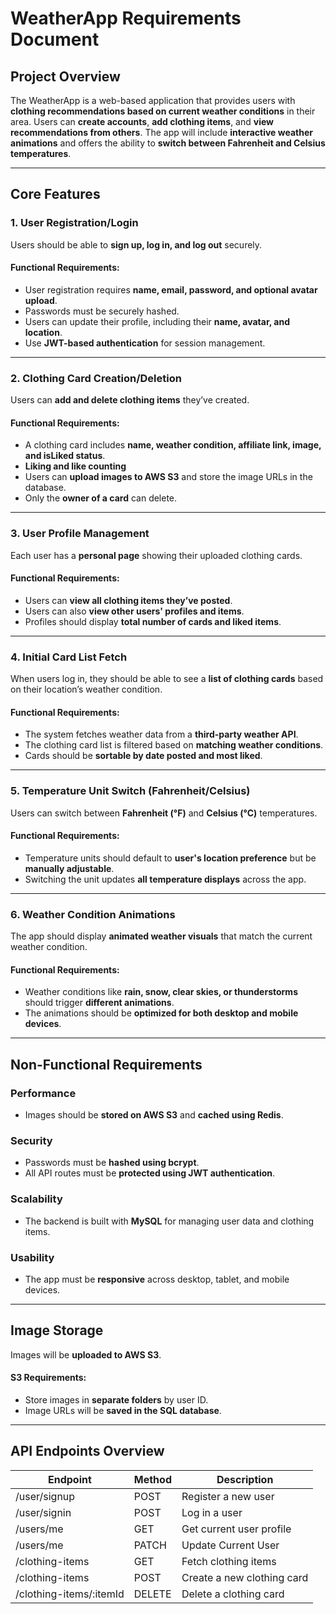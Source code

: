 # WeatherApp Requirements Document

## Project Overview

The WeatherApp is a web-based application that provides users with **clothing recommendations based on current weather conditions** in their area. Users can **create accounts**, **add clothing items**, and **view recommendations from others**. The app will include **interactive weather animations** and offers the ability to **switch between Fahrenheit and Celsius temperatures**.

---

## Core Features

### 1. User Registration/Login

Users should be able to **sign up, log in, and log out** securely.

#### Functional Requirements:

- User registration requires **name, email, password, and optional avatar upload**.
- Passwords must be securely hashed.
- Users can update their profile, including their **name, avatar, and location**.
- Use **JWT-based authentication** for session management.

---

### 2. Clothing Card Creation/Deletion

Users can **add and delete clothing items** they’ve created.

#### Functional Requirements:

- A clothing card includes **name, weather condition, affiliate link, image, and isLiked status**.
- **Liking and like counting** <!-- Will be a later feature -->
- Users can **upload images to AWS S3** and store the image URLs in the database.
- Only the **owner of a card** can delete.

---

### 3. User Profile Management

Each user has a **personal page** showing their uploaded clothing cards.

#### Functional Requirements:

- Users can **view all clothing items they’ve posted**.
- Users can also **view other users' profiles and items**.
- Profiles should display **total number of cards and liked items**. <!-- Will be a later feature -->

---

### 4. Initial Card List Fetch

When users log in, they should be able to see a **list of clothing cards** based on their location’s weather condition.

#### Functional Requirements:

- The system fetches weather data from a **third-party weather API**.
- The clothing card list is filtered based on **matching weather conditions**.
- Cards should be **sortable by date posted and most liked**. <!-- Will be a later feature -->

---

### 5. Temperature Unit Switch (Fahrenheit/Celsius)

Users can switch between **Fahrenheit (°F)** and **Celsius (°C)** temperatures.

#### Functional Requirements:

- Temperature units should default to **user's location preference** but be **manually adjustable**. <!-- Will be a later feature -->
- Switching the unit updates **all temperature displays** across the app.

---

### 6. Weather Condition Animations

The app should display **animated weather visuals** that match the current weather condition. <!-- Will be a later feature -->

#### Functional Requirements:

- Weather conditions like **rain, snow, clear skies, or thunderstorms** should trigger **different animations**. <!-- Will be a later feature -->
- The animations should be **optimized for both desktop and mobile devices**. <!-- Will be a later feature -->

---

## Non-Functional Requirements

### Performance

- Images should be **stored on AWS S3** and **cached using Redis**. <!-- Will be a later feature -->

### Security

- Passwords must be **hashed using bcrypt**.
- All API routes must be **protected using JWT authentication**.

### Scalability

- The backend is built with **MySQL** for managing user data and clothing items.

### Usability

- The app must be **responsive** across desktop, tablet, and mobile devices. <!-- Will be a later feature -->

---

## Image Storage

Images will be **uploaded to AWS S3**. <!-- Will be a later feature -->

#### S3 Requirements:

- Store images in **separate folders** by user ID. <!-- Will be a later feature -->
- Image URLs will be **saved in the SQL database**.

---

## API Endpoints Overview

| **Endpoint**            | **Method** | **Description**            |
| ----------------------- | ---------- | -------------------------- |
| /user/signup            | POST       | Register a new user        |
| /user/signin            | POST       | Log in a user              |
| /users/me               | GET        | Get current user profile   |
| /users/me               | PATCH      | Update Current User        |
| /clothing-items         | GET        | Fetch clothing items       |
| /clothing-items         | POST       | Create a new clothing card |
| /clothing-items/:itemId | DELETE     | Delete a clothing card     |
